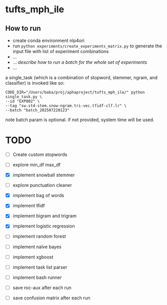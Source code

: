 # tufts_mph_ile

## How to run
* create conda environment nlp4ori
* run ```python experiments/create_experiments_matrix.py```  to generate the input file with list of experiment combinations
* ...
* ... *describe how to run a batch for the whole set of experiments*
* ...

a single_task (which is a combination of stopword, stemmer, ngram, and classifier) is invoked like so:
```
CODE_DIR="/Users/baba/proj/aphaproject/tufts_mph_ile/" python single_task.py \
--id "EXP002" \
--tag "sw.std-stem.snow-ngram.tri-vec.tfidf-clf.lr" \
--batch "batch_202507220123"
```

note batch param is optional. if not provided, system time will be used. 

# TODO

- [ ] Create custom stopwords
- [ ] explore min_df max_df

- [x] implement snowball stemmer
- [ ] explore punctuation cleaner
- [x] implement bag of words
- [x] implement tfidf
- [x] implement bigram and trigram

- [x] implement logistic regression
- [ ] implement random forest
- [ ] implement naïve bayes
- [ ] implement xgboost
- [ ] implement task list parser
- [ ] implement bash runner

- [ ] save roc-aux after each run
- [ ] save confusion matrix after each run

